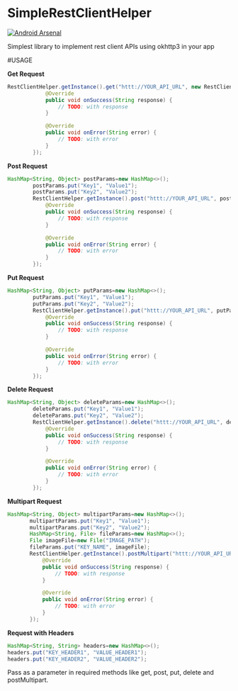 # SimpleRestClientHelper
[![Android Arsenal](https://img.shields.io/badge/Android%20Arsenal-SimpleRestClientHelper-green.svg?style=true)](https://android-arsenal.com/details/1/4242)

Simplest library to implement  rest client APIs using okhttp3 in your app

#USAGE

**Get Request**
~~~java
RestClientHelper.getInstance().get("httt://YOUR_API_URL", new RestClientHelper.RestClientListener() {
            @Override
            public void onSuccess(String response) {
                // TODO: with response
            }

            @Override
            public void onError(String error) {
                // TODO: with error
            }
        });
~~~

**Post Request**
~~~java
HashMap<String, Object> postParams=new HashMap<>();
        postParams.put("Key1", "Value1");
        postParams.put("Key2", "Value2");
        RestClientHelper.getInstance().post("httt://YOUR_API_URL", postParams, new RestClientHelper.RestClientListener() {
            @Override
            public void onSuccess(String response) {
                // TODO: with response
            }

            @Override
            public void onError(String error) {
                // TODO: with error
            }
        });
 ~~~
 
 **Put Request**
~~~java
HashMap<String, Object> putParams=new HashMap<>();
        putParams.put("Key1", "Value1");
        putParams.put("Key2", "Value2");
        RestClientHelper.getInstance().put("httt://YOUR_API_URL", putParams, new RestClientHelper.RestClientListener() {
            @Override
            public void onSuccess(String response) {
                // TODO: with response 
            }

            @Override
            public void onError(String error) {
                // TODO: with error 
            }
        });
 ~~~
 
 **Delete Request**
~~~java
HashMap<String, Object> deleteParams=new HashMap<>();
        deleteParams.put("Key1", "Value1");
        deleteParams.put("Key2", "Value2");
        RestClientHelper.getInstance().delete("httt://YOUR_API_URL", deleteParams, new RestClientHelper.RestClientListener() {
            @Override
            public void onSuccess(String response) {
                // TODO: with response
            }

            @Override
            public void onError(String error) {
                // TODO: with error
            }
        });
 ~~~
 
 **Multipart Request**
 ~~~java
 HashMap<String, Object> multipartParams=new HashMap<>();
        multipartParams.put("Key1", "Value1");
        multipartParams.put("Key2", "Value2");
        HashMap<String, File> fileParams=new HashMap<>();
        File imageFile=new File("IMAGE_PATH");
        fileParams.put("KEY_NAME", imageFile);
        RestClientHelper.getInstance().postMultipart("httt://YOUR_API_URL", multipartParams, fileParams, new RestClientHelper.RestClientListener() {
            @Override
            public void onSuccess(String response) {
                // TODO: with response
            }

            @Override
            public void onError(String error) {
                // TODO: with error
            }
        });
  ~~~
  
  **Request with Headers**
  ~~~java
  HashMap<String, String> headers=new HashMap<>();
  headers.put("KEY_HEADER1", "VALUE_HEADER1");
  headers.put("KEY_HEADER2", "VALUE_HEADER2");
  ~~~
  Pass as a parameter in required methods like get, post, put, delete and postMultipart.
